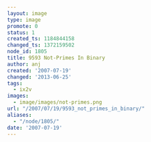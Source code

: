 ```yaml
---
layout: image
type: image
promote: 0
status: 1
created_ts: 1184844158
changed_ts: 1372159502
node_id: 1805
title: 9593 Not-Primes In Binary
author: anj
created: '2007-07-19'
changed: '2013-06-25'
tags:
  - ix2v
images:
  - image/images/not-primes.png
url: "/2007/07/19/9593_not_primes_in_binary/"
aliases:
  - "/node/1805/"
date: '2007-07-19'
---
```


